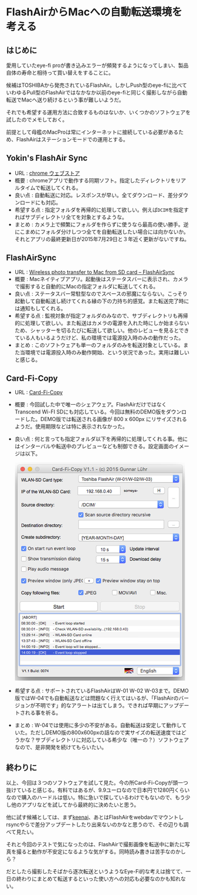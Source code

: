 # FlashAirからMacへの自動転送環境を考える
<!-- date:2018-08-25 01:56:29 -->

## はじめに
愛用していたeye-fi proが書き込みエラーが頻発するようになってしまい、製品自体の寿命と相待って買い替えをすることに。

候補はTOSHIBAから発売されているFlashAir。しかしPush型のeye-fiに比べていわゆるPull型のFlashAirではなかなか以前のeye-fiと同じく撮影しながら自動転送でMacへ送り続けるという事が難しいようだ。

それでも希望する運用方法に合致するものはないか、いくつかのソフトウェアを試したのでメモしておく。

前提として母艦のMacProは常にインターネットに接続している必要があるため、FlashAirはステーションモードでの運用とする。

## Yokin's FlashAir Sync
- URL : [chrome ウェブストア](https://chrome.google.com/webstore/detail/yokins-flashair-sync/cmeohdjjopjjlfbiegcikeiioanainmb?hl=ja)
- 概要 : chromeアプリで動作する同期ソフト。指定したディレクトリをリアルタイムで転送してくれる。
- 良い点 : 自動転送に対応。レスポンスが早い。全てダウンロード、差分ダウンロードにも対応。
- 希望する点 : 指定フォルダを再帰的に処理して欲しい。例えば`DCIM`を指定すればサブディレクトリ全てを対象とするような。
- まとめ : カメラ上で頻繁にフォルダを作らずに使うなら最高の使い勝手。逆にこまめにフォルダ分けしつつ全てを自動転送したい場合には向かないか。それとアプリの最終更新日が2015年7月29日と３年近く更新がないですね。

## FlashAirSync
- URL : [Wireless photo transfer to Mac from SD card – FlashAirSync](http://blog.safari.am/?p=890)
- 概要 : Macネイティブアプリ。起動後はステータスバーに表示され、カメラで撮影すると自動的にMacの指定フォルダに転送してくれる。
- 良い点 : ステータスバー常駐型なのでスペースの邪魔にならない。こっそり起動して自動転送し続けてくれる縁の下の力持ち的感覚。また転送完了時には通知もしてくれる。
- 希望する点 : 監視対象が指定フォルダのみなので、サブディレクトリも再帰的に処理して欲しい。また転送はカメラの電源を入れた時にしか始まらないため、シャッターを切るたびに転送して欲しい。他のレビューを見るとできている人もいるようだけど、私の環境では電源投入時のみの動作だった。
- まとめ : このソフトウェアも単一のフォルダのみを転送対象としている。また当環境では電源投入時のみ動作開始、という状況であった。実用は難しいと感じる。

## Card-Fi-Copy
- URL : [Card-Fi-Copy](https://www.edv-luehr.de/en/card-fi-copy-en)
- 概要 : 今回試した中で唯一のシェアウェア。FlashAirだけではなくTranscend Wi-FI SDにも対応している。今回は無料のDEMO版をダウンロードした。DEMO版では転送される画像が 800 x 600px にリサイズされるようだ。使用期限などは特に表示されなかった。
- 良い点 : 何と言っても指定フォルダ以下を再帰的に処理してくれる事。他にはインターバルや転送中のプレビューなども制御できる。設定画面のイメージは以下。

   ![Card-Fi-Copy-DEMO-screenshot](https://raw.githubusercontent.com/sarw/noter-blog/images/2018-08-25_card-fi-copy-screenshot.jpg)

- 希望する点 : サポートされているFlashAirはW-01 W-02 W-03まで。DEMO版ではW-04でも自動転送などは問題なく行えてはいるが、「FlashAirのバージョンが不明です」的なアラートは出てしまう。できれば早期にアップデートされる事を祈る。
- まとめ : W-04では使用に多少の不安がある。自動転送は安定して動作していた。ただしDEMO版の800x600pxの話なので実サイズの転送速度ではどうかな？サブディレクトリに対応している希少な（唯一の？）ソフトウェアなので、是非開発を続けてもらいたい。

## 終わりに
以上、今回は３つのソフトウェアを試して見た。今の所Card-Fi-Copyが頭一つ抜けていると感じる。有料ではあるが、9.9ユーロなので日本円で1280円くらいなので購入のハードルは低い。特に急いで探しているわけでもないので、もう少し他のアプリなどを試してから最終的に決めたいと思う。

他に試す候補としては、まず[keenai](https://www.keenai.com/ja/)、あとはFlashAirをwebdavでマウントしrsyncやらで差分アップデートしたり出来ないのかなと思うので、その辺りも調べて見たい。

それと今回のテストで気になったのは、FlashAirで撮影画像を転送中に新たに写真を撮ると動作が不安定になるような気がする。同時読み書きは苦手なのかしら？

だとしたら撮影したそばから逐次転送というようなEye-Fi的な考えは捨てて、一日の終わりにまとめて転送するといった使い方への対応も必要なのかも知れない。